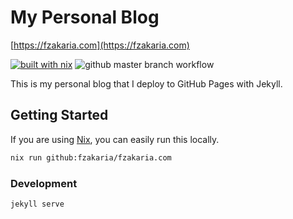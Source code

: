 # My Personal Blog

[https://fzakaria.com](https://fzakaria.com)

[![built with nix](https://builtwithnix.org/badge.svg)](https://builtwithnix.org)
![github master branch workflow](https://github.com/fzakaria/fzakaria.com/actions/workflows/build.yml/badge.svg?branch=master)

This is my personal blog that I deploy to GitHub Pages with Jekyll.

## Getting Started

If you are using [Nix](https://nixos.org/), you can easily run this locally.

```sh
nix run github:fzakaria/fzakaria.com
```

### Development

```sh
jekyll serve
```